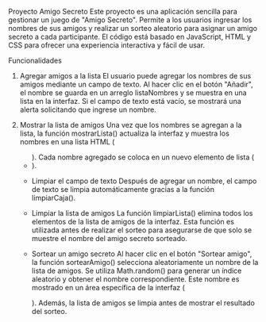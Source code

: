 
Proyecto Amigo Secreto
Este proyecto es una aplicación sencilla para gestionar un juego de "Amigo Secreto". Permite a los usuarios ingresar los nombres de sus amigos y realizar un sorteo aleatorio para asignar un amigo secreto a cada participante. El código está basado en JavaScript, HTML y CSS para ofrecer una experiencia interactiva y fácil de usar.

Funcionalidades
1. Agregar amigos a la lista
El usuario puede agregar los nombres de sus amigos mediante un campo de texto. Al hacer clic en el botón "Añadir", el nombre se guarda en un arreglo listaNombres y se muestra en una lista en la interfaz. Si el campo de texto está vacío, se mostrará una alerta solicitando que ingrese un nombre.

2. Mostrar la lista de amigos
Una vez que los nombres se agregan a la lista, la función mostrarLista() actualiza la interfaz y muestra los nombres en una lista HTML (<ul>). Cada nombre agregado se coloca en un nuevo elemento de lista (<li>).

3. Limpiar el campo de texto
Después de agregar un nombre, el campo de texto se limpia automáticamente gracias a la función limpiarCaja().

4. Limpiar la lista de amigos
La función limpiarLista() elimina todos los elementos de la lista de amigos de la interfaz. Esta función es utilizada antes de realizar el sorteo para asegurarse de que solo se muestre el nombre del amigo secreto sorteado.

5. Sortear un amigo secreto
Al hacer clic en el botón "Sortear amigo", la función sortearAmigo() selecciona aleatoriamente un nombre de la lista de amigos. Se utiliza Math.random() para generar un índice aleatorio y obtener el nombre correspondiente. Este nombre es mostrado en un área específica de la interfaz (<div id="resultado">). Además, la lista de amigos se limpia antes de mostrar el resultado del sorteo.
